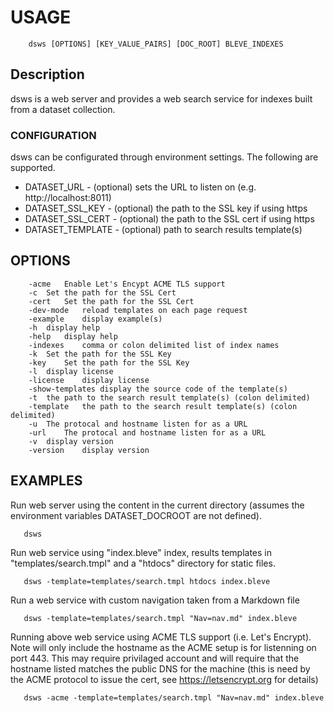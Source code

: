 
# USAGE

```
    dsws [OPTIONS] [KEY_VALUE_PAIRS] [DOC_ROOT] BLEVE_INDEXES
```

## Description

dsws is a web server and provides a web search service for indexes 
built from a dataset collection.

### CONFIGURATION

dsws can be configurated through environment settings. The following are
supported.

+ DATASET_URL  - (optional) sets the URL to listen on (e.g. http://localhost:8011)
+ DATASET_SSL_KEY - (optional) the path to the SSL key if using https
+ DATASET_SSL_CERT - (optional) the path to the SSL cert if using https
+ DATASET_TEMPLATE - (optional) path to search results template(s)

## OPTIONS

```
	-acme	Enable Let's Encypt ACME TLS support
	-c	Set the path for the SSL Cert
	-cert	Set the path for the SSL Cert
	-dev-mode	reload templates on each page request
	-example	display example(s)
	-h	display help
	-help	display help
	-indexes	comma or colon delimited list of index names
	-k	Set the path for the SSL Key
	-key	Set the path for the SSL Key
	-l	display license
	-license	display license
	-show-templates	display the source code of the template(s)
	-t	the path to the search result template(s) (colon delimited)
	-template	the path to the search result template(s) (colon delimited)
	-u	The protocal and hostname listen for as a URL
	-url	The protocal and hostname listen for as a URL
	-v	display version
	-version	display version
```


## EXAMPLES

Run web server using the content in the current directory
(assumes the environment variables DATASET_DOCROOT are not defined).

```
   dsws
```

Run web service using "index.bleve" index, results templates in 
"templates/search.tmpl" and a "htdocs" directory for static files.

```
   dsws -template=templates/search.tmpl htdocs index.bleve
```

Run a web service with custom navigation taken from a Markdown file

```
   dsws -template=templates/search.tmpl "Nav=nav.md" index.bleve
```

Running above web service using ACME TLS support (i.e. Let's Encrypt).
Note will only include the hostname as the ACME setup is for
listenning on port 443. This may require privilaged account
and will require that the hostname listed matches the public
DNS for the machine (this is need by the ACME protocol to
issue the cert, see https://letsencrypt.org for details)

```
   dsws -acme -template=templates/search.tmpl "Nav=nav.md" index.bleve
```

